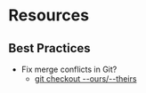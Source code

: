 # Resources

## Best Practices

- Fix merge conflicts in Git?
  - [git checkout --ours/--theirs](http://stackoverflow.com/a/3407920/3175815)
